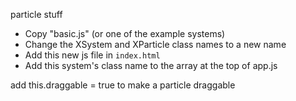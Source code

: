 particle stuff


* Copy "basic.js" (or one of the example systems)
* Change the XSystem and XParticle class names to a new name
* Add this new js file in `index.html`
* Add this system's class name to the array at the top of app.js

add this.draggable = true to make a particle draggable
